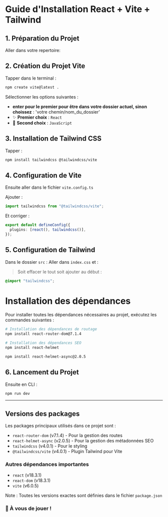 # Guide d'Installation React + Vite + Tailwind

## 1. Préparation du Projet

Aller dans votre repertoire:

## 2. Création du Projet Vite

Tapper dans le terminal :

```bash
npm create vite@latest .
```

Sélectionner les options suivantes :

- **enter pour le premier pour être dans votre dossier actuel, sinon choissez** : 'votre chemin/nom_du_dossier'
- ✨ **Premier choix** : `React`
- 🔧 **Second choix** : `JavaScript`

## 3. Installation de Tailwind CSS

Tapper :

```bash
npm install tailwindcss @tailwindcss/vite
```

## 4. Configuration de Vite

Ensuite aller dans le fichier `vite.config.ts`

Ajouter :

```typescript
import tailwindcss from "@tailwindcss/vite";
```

Et corriger :

```typescript
export default defineConfig({
  plugins: [react(), tailwindcss()],
});
```

## 5. Configuration de Tailwind

Dans le dossier `src` :
Aller dans `index.css` et :

> Soit effacer le tout soit ajouter au début :

```css
@import "tailwindcss";
```

# Installation des dépendances

Pour installer toutes les dépendances nécessaires au projet, exécutez les commandes suivantes :

```bash
# Installation des dépendances de routage
npm install react-router-dom@7.1.4

# Installation des dépendances SEO
npm install react-helmet

npm install react-helmet-async@2.0.5

```

## 6. Lancement du Projet

Ensuite en CLI :

```bash
npm run dev
```

---

## Versions des packages

Les packages principaux utilisés dans ce projet sont :

- `react-router-dom` (v7.1.4) - Pour la gestion des routes
- `react-helmet-async` (v2.0.5) - Pour la gestion des métadonnées SEO
- `tailwindcss` (v4.0.1) - Pour le styling
- `@tailwindcss/vite` (v4.0.1) - Plugin Tailwind pour Vite

### Autres dépendances importantes

- `react` (v18.3.1)
- `react-dom` (v18.3.1)
- `vite` (v6.0.5)

Note : Toutes les versions exactes sont définies dans le fichier `package.json`

### 🚀 À vous de jouer !
